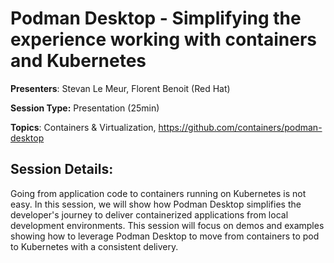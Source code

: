 # Podman Desktop - Simplifying the experience working with containers and Kubernetes 

**Presenters**: Stevan Le Meur, Florent Benoit (Red Hat)

**Session Type:** Presentation (25min)

**Topics**: Containers & Virtualization, https://github.com/containers/podman-desktop

## Session Details:

Going from application code to containers running on Kubernetes is not easy. In this session, we will show how Podman Desktop simplifies the developer's journey to deliver containerized applications from local development environments. This session will focus on demos and examples showing how to leverage Podman Desktop to move from containers to pod to Kubernetes with a consistent delivery. 
